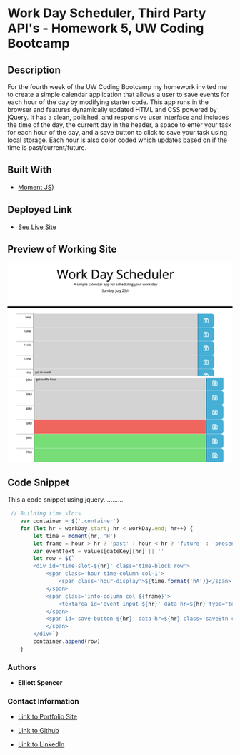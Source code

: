 # Work Day Scheduler, Third Party API's - Homework 5, UW Coding Bootcamp

## Description

For the fourth week of the UW Coding Bootcamp my homework invited me to create a simple calendar application that allows a user to save events for each hour of the day by modifying starter code. This app runs in the browser and features dynamically updated HTML and CSS powered by jQuery. It has a clean, polished, and responsive user interface and includes the time of the day, the current day in the header, a space to enter your task for each hour of the day, and a save button to click to save your task using local storage. Each hour is also color coded which updates based on if the time is past/current/future.

## Built With

* [Moment JS](https://momentjs.com/))

## Deployed Link

* [See Live Site](https://spencee1315.github.io/hw_wk4/)

## Preview of Working Site

![Image1](./Assets/topPage.png)
![Image2](./Assets/bottomPage.png)

## Code Snippet
This a code snippet using jquery...........

```javascript
 // Building time slots
    var container = $('.container')
    for (let hr = workDay.start; hr < workDay.end; hr++) {
        let time = moment(hr, 'H')
        let frame = hour > hr ? 'past' : hour < hr ? 'future' : 'present'
        var eventText = values[dateKey][hr] || ''
        let row = $(`
        <div id='time-slot-${hr}' class='time-block row'>
            <span class='hour time-column col-1'>
                <span class='hour-display'>${time.format('hA')}</span>
            </span>
            <span class='info-column col ${frame}'>
                <textarea id='event-input-${hr}' data-hr=${hr} type="text" class='event-input'>${eventText}</textarea>
            </span>
            <span id='save-button-${hr}' data-hr=${hr} class='saveBtn col-1'>
            </span>
        </div>`)
        container.append(row)
    }
```


### Authors

* **Elliott Spencer**

### Contact Information

* [Link to Portfolio Site](https://spencee1315.github.io/hw_wk2/)

* [Link to Github](https://github.com/spencee1315)

* [Link to LinkedIn](https://www.linkedin.com/in/elliott-spencer-886a9818/)
